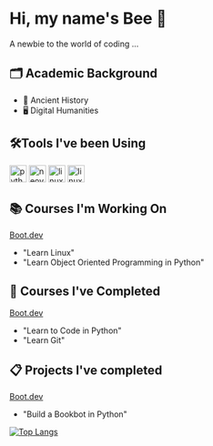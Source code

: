# Hi, my name's Bee 🐝
A newbie to the world of coding ...

## 🗂️ Academic Background
* 🏺 Ancient History
* 🖥️ Digital Humanities

<h2>🛠️Tools I've been Using</h2>
<p align="left">
<img src="https://cdn.jsdelivr.net/gh/devicons/devicon@latest/icons/python/python-original.svg" alt = "python" width="30" height="30"/>
<img src="https://cdn.jsdelivr.net/gh/devicons/devicon@latest/icons/neovim/neovim-original.svg" alt="neovim" width="30" height="30"/>
<img src="https://cdn.jsdelivr.net/gh/devicons/devicon@latest/icons/linux/linux-original.svg" alt="linux" width="30" height="30"/>
<img src="https://cdn.jsdelivr.net/gh/devicons/devicon@latest/icons/git/git-original.svg" alt="linux" width="30" height="30"/>
</p>

## 📚 Courses I'm Working On
[Boot.dev](www.boot.dev/)
* "Learn Linux"
* "Learn Object Oriented Programming in Python"

## 🔖 Courses I've Completed
[Boot.dev](www.boot.dev/)
* "Learn to Code in Python"
* "Learn Git"

## 📋 Projects I've completed
[Boot.dev](www.boot.dev/)
* "Build a Bookbot in Python"


[![Top Langs](https://github-readme-stats.vercel.app/api/top-langs/?username=rose-by-another-name&layout=compact&theme=tokyonight)](https://github.com/rose-by-another-name/github-readme-stats)
